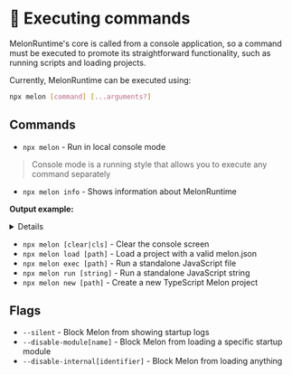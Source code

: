 # 🔩 Executing commands

MelonRuntime's core is called from a console application, so a command must be executed
to promote its straightforward functionality, such as running scripts and loading projects.

Currently, MelonRuntime can be executed using:

```bash
npx melon [command] [...arguments?]
```

## Commands

- `npx melon` - Run in local console mode

> Console mode is a running style that allows you to execute any command separately

- `npx melon info` - Shows information about MelonRuntime

**Output example:**

<details>

```bash
> Melon v1.7.0 [next.5]
> Github repository: https://github.com/MelonRuntime/Melon
> npm page: https://www.npmjs.com/package/melon-runtime
```

</details>

- `npx melon [clear|cls]` - Clear the console screen
- `npx melon load [path]` - Load a project with a valid melon.json
- `npx melon exec [path]` - Run a standalone JavaScript file
- `npx melon run [string]` - Run a standalone JavaScript string
- `npx melon new [path]` - Create a new TypeScript Melon project

## Flags

- `--silent` - Block Melon from showing startup logs
- `--disable-module[name]` - Block Melon from loading a specific startup module
- `--disable-internal[identifier]` - Block Melon from loading anything